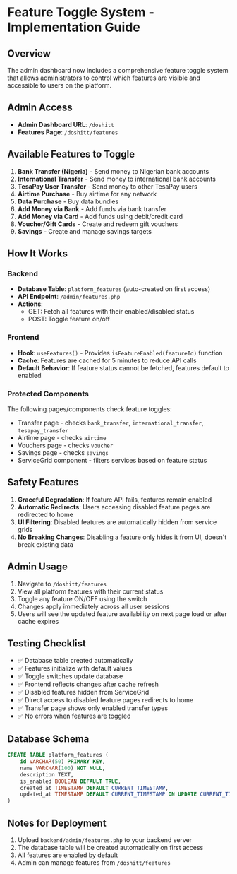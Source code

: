 # Feature Toggle System - Implementation Guide

## Overview
The admin dashboard now includes a comprehensive feature toggle system that allows administrators to control which features are visible and accessible to users on the platform.

## Admin Access
- **Admin Dashboard URL**: `/doshitt`
- **Features Page**: `/doshitt/features`

## Available Features to Toggle
1. **Bank Transfer (Nigeria)** - Send money to Nigerian bank accounts
2. **International Transfer** - Send money to international bank accounts
3. **TesaPay User Transfer** - Send money to other TesaPay users
4. **Airtime Purchase** - Buy airtime for any network
5. **Data Purchase** - Buy data bundles
6. **Add Money via Bank** - Add funds via bank transfer
7. **Add Money via Card** - Add funds using debit/credit card
8. **Voucher/Gift Cards** - Create and redeem gift vouchers
9. **Savings** - Create and manage savings targets

## How It Works

### Backend
- **Database Table**: `platform_features` (auto-created on first access)
- **API Endpoint**: `/admin/features.php`
- **Actions**: 
  - GET: Fetch all features with their enabled/disabled status
  - POST: Toggle feature on/off

### Frontend
- **Hook**: `useFeatures()` - Provides `isFeatureEnabled(featureId)` function
- **Cache**: Features are cached for 5 minutes to reduce API calls
- **Default Behavior**: If feature status cannot be fetched, features default to enabled

### Protected Components
The following pages/components check feature toggles:
- Transfer page - checks `bank_transfer`, `international_transfer`, `tesapay_transfer`
- Airtime page - checks `airtime`
- Vouchers page - checks `voucher`
- Savings page - checks `savings`
- ServiceGrid component - filters services based on feature status

## Safety Features
1. **Graceful Degradation**: If feature API fails, features remain enabled
2. **Automatic Redirects**: Users accessing disabled feature pages are redirected to home
3. **UI Filtering**: Disabled features are automatically hidden from service grids
4. **No Breaking Changes**: Disabling a feature only hides it from UI, doesn't break existing data

## Admin Usage
1. Navigate to `/doshitt/features`
2. View all platform features with their current status
3. Toggle any feature ON/OFF using the switch
4. Changes apply immediately across all user sessions
5. Users will see the updated feature availability on next page load or after cache expires

## Testing Checklist
- ✅ Database table created automatically
- ✅ Features initialize with default values
- ✅ Toggle switches update database
- ✅ Frontend reflects changes after cache refresh
- ✅ Disabled features hidden from ServiceGrid
- ✅ Direct access to disabled feature pages redirects to home
- ✅ Transfer page shows only enabled transfer types
- ✅ No errors when features are toggled

## Database Schema
```sql
CREATE TABLE platform_features (
    id VARCHAR(50) PRIMARY KEY,
    name VARCHAR(100) NOT NULL,
    description TEXT,
    is_enabled BOOLEAN DEFAULT TRUE,
    created_at TIMESTAMP DEFAULT CURRENT_TIMESTAMP,
    updated_at TIMESTAMP DEFAULT CURRENT_TIMESTAMP ON UPDATE CURRENT_TIMESTAMP
)
```

## Notes for Deployment
1. Upload `backend/admin/features.php` to your backend server
2. The database table will be created automatically on first access
3. All features are enabled by default
4. Admin can manage features from `/doshitt/features`
